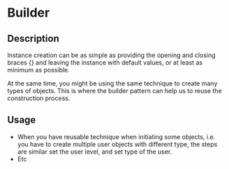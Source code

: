 # Builder

## Description

Instance creation can be as simple as providing the opening and closing braces {} and leaving the instance with default values, or at least as minimum as possible.

At the same time, you might be using the same technique to create many types of objects. This is where the builder pattern can help us to reuse the construction process.


## Usage
 - When you have reusable technique when initiating some objects, i.e. you have to create multiple user objects with different type, the steps are similar set the user level, and set type of the user. 
 - Etc